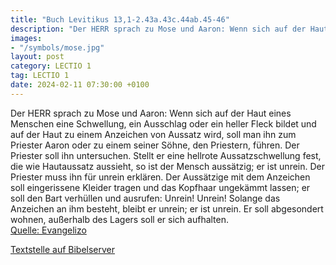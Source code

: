```yaml
---
title: "Buch Levitikus 13,1-2.43a.43c.44ab.45-46"
description: "Der HERR sprach zu Mose und Aaron: Wenn sich auf der Haut eines Menschen eine Schwellung, ein Ausschlag oder ein heller Fleck bildet und auf der Haut zu einem Anzeichen von Aussatz wird, soll man ihn zum Priester Aaron oder zu einem seiner Söhne, den Priestern, führen. Der Priest...."
images:
- "/symbols/mose.jpg"
layout: post
category: LECTIO 1
tag: LECTIO 1
date: 2024-02-11 07:30:00 +0100
---
```

Der HERR sprach zu Mose und Aaron:
Wenn sich auf der Haut eines Menschen eine Schwellung, ein Ausschlag oder ein heller Fleck bildet und auf der Haut zu einem Anzeichen von Aussatz wird, soll man ihn zum Priester Aaron oder zu einem seiner Söhne, den Priestern, führen.
Der Priester soll ihn untersuchen.<!--more-->
Stellt er eine hellrote Aussatzschwellung fest, die wie Hautaussatz aussieht,
so ist der Mensch aussätzig; er ist unrein.
Der Priester muss ihn für unrein erklären.
Der Aussätzige mit dem Anzeichen soll eingerissene Kleider tragen und das Kopfhaar ungekämmt lassen; er soll den Bart verhüllen und ausrufen: Unrein! Unrein!
Solange das Anzeichen an ihm besteht, bleibt er unrein; er ist unrein. Er soll abgesondert wohnen, außerhalb des Lagers soll er sich aufhalten.<br>
[Quelle: Evangelizo](https://evangeliumtagfuertag.org/DE/gospel)

[Textstelle auf Bibelserver](https://www.bibleserver.com/EU/3.Mose13,1-2.43a.43c.44ab.45-46)
